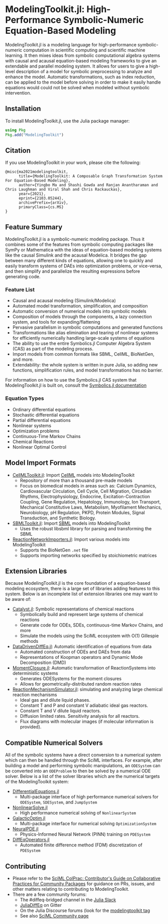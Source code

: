 # ModelingToolkit.jl: High-Performance Symbolic-Numeric Equation-Based Modeling

ModelingToolkit.jl is a modeling language for high-performance
symbolic-numeric computation in scientific computing and scientific machine learning.
It then mixes ideas from symbolic computational algebra systems with
causal and acausal equation-based modeling frameworks to give an extendable and
parallel modeling system. It allows for users to give a high-level description of
a model for symbolic preprocessing to analyze and enhance the model. Automatic
transformations, such as index reduction, can be applied to the model before
solving in order to make it easily handle equations would could not be solved
when modeled without symbolic intervention.

## Installation

To install ModelingToolkit.jl, use the Julia package manager:

```julia
using Pkg
Pkg.add("ModelingToolkit")
```

## Citation

If you use ModelingToolkit in your work, please cite the following:

```
@misc{ma2021modelingtoolkit,
      title={ModelingToolkit: A Composable Graph Transformation System For Equation-Based Modeling},
      author={Yingbo Ma and Shashi Gowda and Ranjan Anantharaman and Chris Laughman and Viral Shah and Chris Rackauckas},
      year={2021},
      eprint={2103.05244},
      archivePrefix={arXiv},
      primaryClass={cs.MS}
}
```

## Feature Summary

ModelingToolkit.jl is a symbolic-numeric modeling package. Thus it combines some
of the features from symbolic computing packages like SymPy or Mathematica with
the ideas of equation-based modeling systems like the causal Simulink and the
acausal Modelica. It bridges the gap between many different kinds of equations,
allowing one to quickly and easily transform systems of DAEs into optimization
problems, or vice-versa, and then simplify and parallelize the resulting expressions
before generating code.

### Feature List

- Causal and acausal modeling (Simulink/Modelica)
- Automated model transformation, simplification, and composition
- Automatic conversion of numerical models into symbolic models
- Composition of models through the components, a lazy connection system, and
  tools for expanding/flattening
- Pervasive parallelism in symbolic computations and generated functions
- Transformations like alias elimination and tearing of nonlinear systems for
  efficiently numerically handling large-scale systems of equations
- The ability to use the entire Symbolics.jl Computer Algebra System (CAS) as
  part of the modeling process.
- Import models from common formats like SBML, CellML, BioNetGen, and more.
- Extendability: the whole system is written in pure Julia, so adding new
  functions, simplification rules, and model transformations has no barrier.

For information on how to use the Symbolics.jl CAS system that ModelingToolkit.jl
is built on, consult the
[Symbolics.jl documentation](https://github.com/JuliaSymbolics/Symbolics.jl)

### Equation Types

- Ordinary differential equations
- Stochastic differential equations
- Partial differential equations
- Nonlinear systems
- Optimization problems
- Continuous-Time Markov Chains
- Chemical Reactions
- Nonlinear Optimal Control

## Model Import Formats

- [CellMLToolkit.jl](https://github.com/SciML/CellMLToolkit.jl): Import [CellML](https://www.cellml.org/) models into ModelingToolkit
    - Repository of more than a thousand pre-made models
    - Focus on biomedical models in areas such as: Calcium Dynamics,
      Cardiovascular Circulation, Cell Cycle, Cell Migration, Circadian Rhythms,
      Electrophysiology, Endocrine, Excitation-Contraction Coupling, Gene Regulation,
      Hepatology, Immunology, Ion Transport, Mechanical Constitutive Laws,
      Metabolism, Myofilament Mechanics, Neurobiology, pH Regulation, PKPD,
      Protein Modules, Signal Transduction, and Synthetic Biology.
- [SBMLToolkit.jl](https://github.com/SciML/SBMLToolkit.jl): Import [SBML](http://sbml.org/Main_Page) models into ModelingToolkit
    - Uses the robust libsbml library for parsing and transforming the SBML
- [ReactionNetworkImporters.jl](https://github.com/SciML/ReactionNetworkImporters.jl): Import various models into ModelingToolkit
    - Supports the BioNetGen `.net` file
    - Supports importing networks specified by stoichiometric matrices

## Extension Libraries

Because ModelingToolkit.jl is the core foundation of a equation-based modeling
ecosystem, there is a large set of libraries adding features to this system.
Below is an incomplete list of extension libraries one may want to be aware of:

- [Catalyst.jl](https://github.com/SciML/Catalyst.jl): Symbolic representations
  of chemical reactions
    - Symbolically build and represent large systems of chemical reactions
    - Generate code for ODEs, SDEs, continuous-time Markov Chains, and more
    - Simulate the models using the SciML ecosystem with O(1) Gillespie methods
- [DataDrivenDiffEq.jl](https://github.com/SciML/DataDrivenDiffEq.jl): Automatic
  identification of equations from data
    - Automated construction of ODEs and DAEs from data
    - Representations of Koopman operators and Dynamic Mode Decomposition (DMD)
- [MomentClosure.jl](https://github.com/augustinas1/MomentClosure.jl): Automatic
  transformation of ReactionSystems into deterministic systems
    - Generates ODESystems for the moment closures
    - Allows for geometrically-distributed random reaction rates
- [ReactionMechanismSimulator.jl](https://github.com/ReactionMechanismGenerator/ReactionMechanismSimulator.jl):
  simulating and analyzing large chemical reaction mechanisms
    - Ideal gas and dilute liquid phases.
    - Constant T and P and constant V adiabatic ideal gas reactors.
    - Constant T and V dilute liquid reactors.
    - Diffusion limited rates. Sensitivity analysis for all reactors.
    - Flux diagrams with molecular images (if molecular information is provided).

## Compatible Numerical Solvers

All of the symbolic systems have a direct conversion to a numerical system which
can then be handled through the SciML interfaces. For example, after building a
model and performing symbolic manipulations, an `ODESystem` can be converted into
an `ODEProblem` to then be solved by a numerical ODE solver. Below is a list of
the solver libraries which are the numerical targets of the ModelingToolkit
system:

- [DifferentialEquations.jl](https://diffeq.sciml.ai/stable/)
    - Multi-package interface of high performance numerical solvers for `ODESystem`,
      `SDESystem`, and `JumpSystem`
- [NonlinearSolve.jl](https://github.com/JuliaComputing/NonlinearSolve.jl)
    - High performance numerical solving of `NonlinearSystem`
- [GalacticOptim.jl](https://github.com/SciML/GalacticOptim.jl)
    - Multi-package interface for numerical solving `OptimizationSystem`
- [NeuralPDE.jl](https://github.com/SciML/NeuralPDE.jl)
    - Physics-Informed Neural Network (PINN) training on `PDESystem`
- [DiffEqOperators.jl](https://github.com/SciML/DiffEqOperators.jl)
    - Automated finite difference method (FDM) discretization of `PDESystem`

## Contributing

- Please refer to the
  [SciML ColPrac: Contributor's Guide on Collaborative Practices for Community Packages](https://github.com/SciML/ColPrac/blob/master/README.md)
  for guidance on PRs, issues, and other matters relating to contributing to ModelingToolkit.
- There are a few community forums:
    - The #diffeq-bridged channel in the [Julia Slack](https://julialang.org/slack/)
    - [JuliaDiffEq](https://gitter.im/JuliaDiffEq/Lobby) on Gitter
    - On the Julia Discourse forums (look for the [modelingtoolkit tag](https://discourse.julialang.org/tag/modelingtoolkit)
    - See also [SciML Community page](https://sciml.ai/community/)
